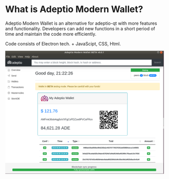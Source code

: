 # What is Adeptio Modern Wallet?

Adeptio Modern Wallet is an alternative for adeptio-qt with more features and functionality. Developers can add new functions in a short period of time and maintain the code more efficiently.

Code consists of Electron tech. + JavaScipt, CSS, Html.

![Alt text](https://raw.githubusercontent.com/adeptio-project/adeptioModernWallet/master/examples/overview.png)
